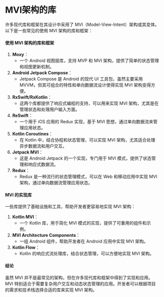 # MVI架构的库

许多现代库和框架在其设计中采用了 MVI（Model-View-Intent）架构或其变体。以下是一些常见的使用 MVI 架构的库和框架：

#### 使用 MVI 架构的库和框架

1. **Moxy**：
   * 一个 Android 视图层库，支持 MVP 和 MVI 架构，提供了简单的状态管理和视图更新机制。
2. **Android Jetpack Compose**：
   * Jetpack Compose 是 Android 的现代 UI 工具包，虽然主要采用 MVVM，但其可组合的特性和单向数据流设计使得实现 MVI 架构变得方便。
3. **RxSwift/RxKotlin**：
   * 这两个库都提供了响应式编程的支持，可以用来实现 MVI 架构，尤其是在管理状态和处理用户输入方面。
4. **ReSwift**：
   * 一个用于 iOS 应用的 Redux 实现，基于 MVI 思想，通过单向数据流来管理应用状态。
5. **Kotlin Coroutines**：
   * 在 Kotlin 中，结合协程和状态管理，可以实现 MVI 架构，尤其适合处理异步数据流和用户交互。
6. **Jetpack MVI**：
   * 这是 Android Jetpack 的一个实现，专门用于 MVI 模式，提供了状态管理和响应式数据流。
7. **Redux**：
   * Redux 是一种流行的状态管理模式，可以在 Web 和移动应用中实现 MVI 架构，通过单向数据流管理应用状态。

#### MVI 的实现库

一些库提供了基础设施和工具，帮助开发者更容易地实现 MVI 架构：

1. **Kotlin MVI**：
   * 一个 Kotlin 库，用于简化 MVI 模式的实现，提供了可重用的组件和示例。
2. **MVI Architecture Components**：
   * 一组 Android 组件，帮助开发者在 Android 应用中实现 MVI 架构。
3. **Kotlin Flow**：
   * Kotlin 的响应式流处理库，结合状态管理，可以方便地实现 MVI 架构。

#### 结论

虽然 MVI 并不是最常见的架构，但在许多现代库和框架中得到了实现和应用。MVI 特别适合于需要复杂用户交互和动态状态管理的应用。开发者可以根据项目的需求和技术栈选择合适的库来实现 MVI 架构。
